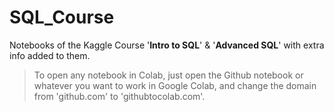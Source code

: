 # SQL_Course
Notebooks of the Kaggle Course '**Intro to SQL**' & '**Advanced SQL**' with extra info added to them.

> To open any notebook in Colab, just open the Github notebook or whatever you want to work in Google Colab, and change the domain from 'github.com' to 'githubtocolab.com'. 

